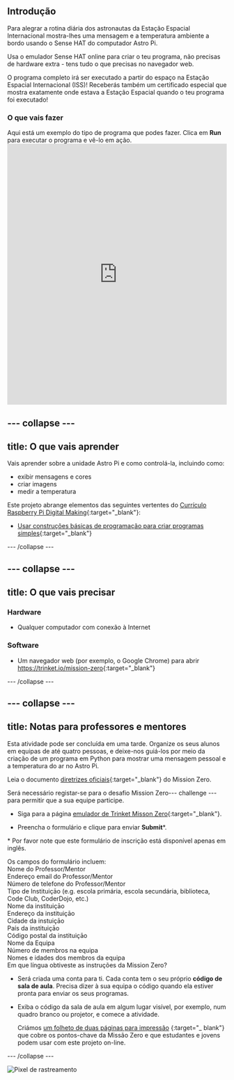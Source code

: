 ## Introdução

Para alegrar a rotina diária dos astronautas da Estação Espacial Internacional mostra-lhes uma mensagem e a temperatura ambiente a bordo usando o Sense HAT do computador Astro Pi.

Usa o emulador Sense HAT online para criar o teu programa, não precisas de hardware extra - tens tudo o que precisas no navegador web.

O programa completo irá ser executado a partir do espaço na Estação Espacial Internacional (ISS)! Receberás também um certificado especial que mostra exatamente onde estava a Estação Espacial quando o teu programa foi executado!

### O que vais fazer

Aqui está um exemplo do tipo de programa que podes fazer. Clica em **Run** para executar o programa e vê-lo em ação. <iframe src="https://trinket.io/embed/python/069f6138f7?outputOnly=true&start=result" width="100%" height="600" frameborder="0" marginwidth="0" marginheight="0" allowfullscreen mark="crwd-mark"></iframe> 

--- collapse ---
---
title: O que vais aprender
---
Vais aprender sobre a unidade Astro Pi e como controlá-la, incluindo como:

+ exibir mensagens e cores
+ criar imagens
+ medir a temperatura

Este projeto abrange elementos das seguintes vertentes do [Currículo Raspberry Pi Digital Making](http://rpf.io/curriculum){:target="_blank"}:

+ [Usar construções básicas de programação para criar programas simples](https://curriculum.raspberrypi.org/programming/creator/){:target="_blank"}

--- /collapse ---

--- collapse ---
---
title: O que vais precisar
---
### Hardware

+ Qualquer computador com conexão à Internet

### Software

+ Um navegador web (por exemplo, o Google Chrome) para abrir <https://trinket.io/mission-zero>{:target="_blank"}

--- /collapse ---

--- collapse ---
---
title: Notas para professores e mentores
---

Esta atividade pode ser concluída em uma tarde. Organize os seus alunos em equipas de até quatro pessoas, e deixe-nos guiá-los por meio da criação de um programa em Python para mostrar uma mensagem pessoal e a temperatura do ar no Astro Pi.

Leia o documento [diretrizes oficiais](https://astro-pi.org/wp-content/uploads/2018/09/Astro_Pi_Mission_Zero_Guidelines_2018_19_V12_pages.pdf){:target="_blank"} do Mission Zero.

Será necessário registar-se para o desafio Mission Zero--- challenge --- para permitir que a sua equipe participe.

+ Siga para a página [emulador de Trinket Misson Zero](https://trinket.io/mission-zero/register){:target="_blank"}.

+ Preencha o formulário e clique para enviar **Submit**\*.

\* Por favor note que este formulário de inscrição está disponível apenas em inglês.

Os campos do formulário incluem:  
Nome do Professor/Mentor  
Endereço email do Professor/Mentor  
Número de telefone do Professor/Mentor  
Tipo de Instituiçāo (e.g. escola primária, escola secundária, biblioteca, Code Club, CoderDojo, etc.)  
Nome da instituiçāo  
Endereço da instituiçāo  
Cidade da instuiçāo  
País da instituiçāo  
Código postal da instituiçāo  
Nome da Equipa  
Número de membros na equipa  
Nomes e idades dos membros da equipa  
Em que língua obtiveste as instruções da Mission Zero?

+ Será criada uma conta para ti. Cada conta tem o seu próprio **código de sala de aula**. Precisa dizer à sua equipa o código quando ela estiver pronta para enviar os seus programas.

+ Exiba o código da sala de aula em algum lugar visível, por exemplo, num quadro branco ou projetor, e comece a atividade.
    
    Criámos [ um folheto de duas páginas para impressão](https://astro-pi.org/astro_pi_mission_zero_project_print_out_v10_print/) {:target="_ blank"} que cobre os pontos-chave da Missão Zero e que estudantes e jovens podem usar com este projeto on-line.

--- /collapse ---

![Pixel de rastreamento](https://code.org/api/hour/begin_raspberrypi_astropi.png)
